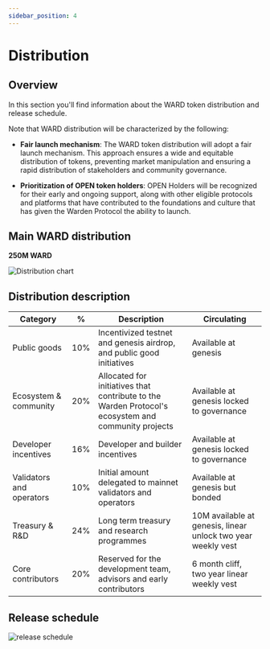 ```yaml
---
sidebar_position: 4
---
```


# Distribution

## Overview

In this section you'll find information about the WARD token distribution and release schedule.

Note that WARD distribution will be characterized by the following:

- **Fair launch mechanism**: The WARD token distribution will adopt a fair launch mechanism. This approach ensures a wide and equitable distribution of tokens, preventing market manipulation and ensuring a rapid distribution of stakeholders and community governance.
  
- **Prioritization of OPEN token holders**: OPEN Holders will be recognized for their early and ongoing support, along with other eligible protocols and platforms that have contributed to the foundations and culture that has given the Warden Protocol the ability to launch.

## Main WARD distribution

**250M WARD**

![Distribution chart](https://i.ibb.co/3CFddV3/distribution.png)

## Distribution description

|Category|% | Description |Circulating|
|--|--|--|--|
| Public goods | 10% | Incentivized testnet and genesis airdrop, and public good initiatives |Available at genesis
|Ecosystem & community | 20%| Allocated for initiatives that contribute to the Warden Protocol's ecosystem and community projects|Available at genesis locked to governance
| Developer incentives|16%|Developer and builder incentives  | Available at genesis locked to governance
| Validators and operators |10%| Initial amount delegated to mainnet validators and operators | Available at genesis but bonded
| Treasury & R&D | 24% |Long term treasury and research programmes | 10M available at genesis, linear unlock two year weekly vest
| Core contributors | 20% | Reserved for the development team, advisors and early contributors | 6 month cliff, two year linear weekly vest

## Release schedule

![release schedule](https://i.ibb.co/RpSRCQ2/release.png)

